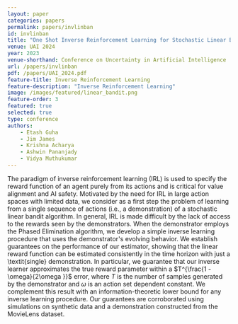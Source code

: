 ```yaml
---
layout: paper
categories: papers
permalink: papers/invlinban
id: invlinban
title: "One Shot Inverse Reinforcement Learning for Stochastic Linear Bandits"
venue: UAI 2024
year: 2023
venue-shorthand: Conference on Uncertainty in Artificial Intelligence 
url: /papers/invlinban
pdf: /papers/UAI_2024.pdf
feature-title: Inverse Reinforcement Learning
feature-description: "Inverse Reinforcement Learning"
image: /images/featured/linear_bandit.png
feature-order: 3
featured: true
selected: true
type: conference
authors:
    - Etash Guha
    - Jim James
    - Krishna Acharya
    - Ashwin Pananjady
    - Vidya Muthukumar
---
```

The paradigm of inverse reinforcement learning (IRL) is used to specify the reward function of an agent purely from its actions and is critical for value alignment and AI safety. Motivated by the need for IRL in large action spaces with limited data, we consider as a first step the problem of learning from a single sequence of actions (i.e., a demonstration) of a stochastic linear bandit algorithm. In general, IRL is made difficult by the lack of access to the rewards seen by the demonstrators. When the demonstrator employs the Phased Elimination algorithm, we develop a simple inverse learning procedure that uses the demonstrator's evolving behavior. We establish guarantees on the performance of our estimator, showing that the linear reward function can be estimated consistently in the time horizon with just a \textit{single} demonstration. In particular, we guarantee that our inverse learner approximates the true reward parameter within a $T^{\frac{1 - \omega}{2\omega }}$ error, where $T$ is the number of samples generated by the demonstrator and $\omega$ is an action set dependent constant. We complement this result with an information-theoretic lower bound for any inverse learning procedure. Our guarantees are corroborated using simulations on synthetic data and a demonstration constructed from the MovieLens dataset.